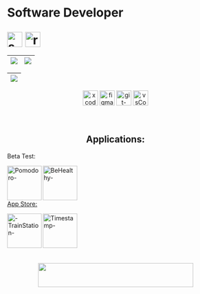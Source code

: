 

<h1>  


  
  <div align="left">
  
  <p>Software Developer</p> 
<!--   <img align="top" alt="c-"  height="35" width="45" src="https://cdn.jsdelivr.net/gh/devicons/devicon/icons/c/c-original.svg"/>
<!--   <img align="top" alt="java-"  height="35" width="35" src="https://cdn.jsdelivr.net/gh/devicons/devicon/icons/java/java-original.svg"/> -->
  <img align="top" alt="swift-" height="35" width="35" src="https://cdn.jsdelivr.net/gh/devicons/devicon/icons/swift/swift-original.svg"/> 
  <img align="top" alt="react-" height="35" width="35" src="https://cdn.jsdelivr.net/gh/devicons/devicon@latest/icons/react/react-original.svg"/> 

      
  </div>

  </h1>


  
  <!-- 
      <a href="https://mail.google.com/mail/u/0/#inbox?compose=SxfkdqMFJBqfqFNWLnVfKdqgTsHwTsjRPCrqXnjSVFpxmQRZGNJGxjFHrfQhGdRFtzDzDCsFHHsZZTWxqPmFLnVfKQRWDztmNKSFGkLPjRbTBFDHhnq">
  <img align="left" height="35" width="45" src="https://cdn.discordapp.com/attachments/819226289789075497/1012727062190108753/gmail-logo-2-1.png"/>
        
    -->
        
  

  
<div align="center"><!-- MAIN DIV........................................................ -->

    


| ![](http://github-profile-summary-cards.vercel.app/api/cards/stats?username=GabrielRossi-gr&theme=nord_dark) | ![](http://github-profile-summary-cards.vercel.app/api/cards/repos-per-language?username=GabrielRossi-gr&hide=Html&theme=nord_dark) |
| :-: | :-: |

| ![](http://github-profile-summary-cards.vercel.app/api/cards/profile-details?username=GabrielRossi-gr&theme=nord_dark)|
| :-: |

<div align="center">
  <img align="" alt="xcode-"  height="35" width="35" src="https://cdn.jsdelivr.net/gh/devicons/devicon/icons/xcode/xcode-original.svg"/>
  <img align="" alt="figma-"  height="35" width="35" src="https://cdn.jsdelivr.net/gh/devicons/devicon/icons/figma/figma-original.svg"/>
  <img align="" alt="git-"  height="35" width="35" src="https://cdn.jsdelivr.net/gh/devicons/devicon/icons/git/git-original.svg"/>
  <img align="" alt="vsCode-"  height="35" width="35" src="https://cdn.jsdelivr.net/gh/devicons/devicon/icons/vscode/vscode-original.svg"/>
  </div>

<br>
<br>

<h2>Applications:</h2>
<div align="left">
<p>Beta Test: </p>
  
  <a href="https://testflight.apple.com/join/kLTAoUO3">
  <img align="left" alt="Pomodoro-" height="80" width="80"  style="border-radius:300" src="https://media.discordapp.net/attachments/1108011461999079467/1177972163249197127/PomodoroIcon.png?ex=678a6291&is=67891111&hm=ac5971ea414684bf48f4425dc55f1a1a5c5efc18edf263ea9091c5c6204c33d9&=&format=webp&quality=lossless&width=1158&height=1158"/>

<a href="https://testflight.apple.com/join/BW4Yzt24">
  <img align="left" alt="BeHealthy-" height="80" width="80"  style="border-radius:300" src="https://media.discordapp.net/attachments/1108011461999079467/1177979986804752535/BeHealthyIcon.png?ex=678a69da&is=6789185a&hm=918b882c8c1a5eee097b756907eb6e589aa1df41a62eb0575ac2315866e06e90&=&format=webp&quality=lossless&width=700&height=700"/>


  <br>
  <br>
  <br>
</div>


<h2></h2>
<div align="left">
<p>App Store: </p>

  <a href="https://apps.apple.com/us/app/welcome-to-train-station/id6477182584?ppid=664e2151-d59a-4779-8e2e-495c68c47ddd">
  <img align="left" alt="-TrainStation-" height="80" width="80"  style="border-radius:300" src="https://media.discordapp.net/attachments/1108011461999079467/1228322685973696602/Frame_3.png?ex=678a4ea5&is=6788fd25&hm=e929d67aee0a05e0e2aa2c0808bb7b2a100f5c28d0b33ed26de937623d3b9678&=&format=webp&quality=lossless&width=1158&height=1158"/>

<a href="https://apps.apple.com/us/app/timestamp-odyssey/id6471782796?ppid=46f7c06b-23fc-453e-8672-2086386809e4">
  <img align="left" alt="Timestamp-" height="80" width="80"  style="border-radius:300" src="https://drive.google.com/file/d/1CQ9mXdw5CNyUdaIpiHXe5pbFejN6rXqw/view?usp=sharing"/>

  <br>
  <br>
  <br>
</div>


<h2></h2>
 <div align="center">
   <br>
   <br>
  <a href="https://www.linkedin.com/in/gabriel-s-rossi/">
  <img align="center" height="56" width="361"  style="border-radius:50" src="https://media.discordapp.net/attachments/1108011461999079467/1230487004467171359/Group_6.png?ex=678a4553&is=6788f3d3&hm=0b2fb33b7071335937bc17ec8efaf0e967eec5a624149a247a3462a7ca7e9c40&=&format=webp&quality=lossless&width=1100&height=170"/>
  </div>



 
 
 <!--  
 
...............█...............
..............█ █..............
.............█   █.............
............█  O  █............
...........█ O   O █...........
...........█ O   O █...........
...........█   O   █...........
...........█       █...........
...........█       █ ..........
..........██   █   ██..........
.........███   █   ███.........
........████   █   ████........
.......█████_______█████.......
............██   ██............
............██   ██............
............|.....|............
.............|.....|...........
............|.....|............
   
  -->
 
<!-- CLOUSE MAIN DIV ......................................................................................--> 



  
